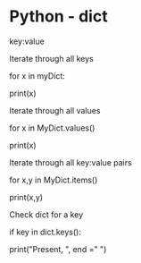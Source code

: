 # Python - dict

key:value

Iterate through all keys

for x in myDict:

print(x)

Iterate through all values

for x in MyDict.values()

print(x)

Iterate through all key:value pairs

for x,y in MyDict.items()

print(x,y)

Check dict for a key

if key in dict.keys():

print("Present, ", end =" ")
